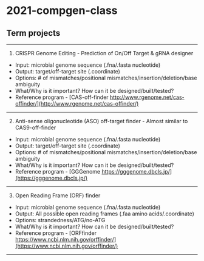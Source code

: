 # 2021-compgen-class

## Term projects

---
1. CRISPR Genome Editing - Prediction of On/Off Target & gRNA designer
- Input: microbial genome sequence (.fna/.fasta nucleotide)
- Output: target/off-target site (.coordinate)
- Options: # of mismatches/positional mismatches/insertion/deletion/base ambiguity
- What/Why is it important? How can it be designed/built/tested? 
- Reference program - [CAS-off-finder http://www.rgenome.net/cas-offinder/](http://www.rgenome.net/cas-offinder/)

---
2. Anti-sense oligonucleotide (ASO) off-target finder - Almost similar to CAS9-off-finder
- Input: microbial genome sequence (.fna/.fasta nucleotide)
- Output: target/off-target site (.coordinate)
- Options: # of mismatches/positional mismatches/insertion/deletion/base ambiguity
- What/Why is it important? How can it be designed/built/tested? 
- Reference program - [GGGenome https://gggenome.dbcls.jp/](https://gggenome.dbcls.jp/)

---
3. Open Reading Frame (ORF) finder
- Input: microbial genome sequence (.fna/.fasta nucleotide)
- Output: All possible open reading frames (.faa amino acids/.coordinate)
- Options: strandedness/ATG/no-ATG
- What/Why is it important? How can it be designed/built/tested?
- Reference program - [ORFfinder https://www.ncbi.nlm.nih.gov/orffinder/](https://www.ncbi.nlm.nih.gov/orffinder/)

---

